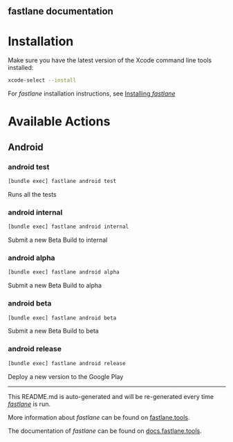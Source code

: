 fastlane documentation
----

# Installation

Make sure you have the latest version of the Xcode command line tools installed:

```sh
xcode-select --install
```

For _fastlane_ installation instructions, see [Installing _fastlane_](https://docs.fastlane.tools/#installing-fastlane)

# Available Actions

## Android

### android test

```sh
[bundle exec] fastlane android test
```

Runs all the tests

### android internal

```sh
[bundle exec] fastlane android internal
```

Submit a new Beta Build to internal

### android alpha

```sh
[bundle exec] fastlane android alpha
```

Submit a new Beta Build to alpha

### android beta

```sh
[bundle exec] fastlane android beta
```

Submit a new Beta Build to beta

### android release

```sh
[bundle exec] fastlane android release
```

Deploy a new version to the Google Play

----

This README.md is auto-generated and will be re-generated every time [_fastlane_](https://fastlane.tools) is run.

More information about _fastlane_ can be found on [fastlane.tools](https://fastlane.tools).

The documentation of _fastlane_ can be found on [docs.fastlane.tools](https://docs.fastlane.tools).
